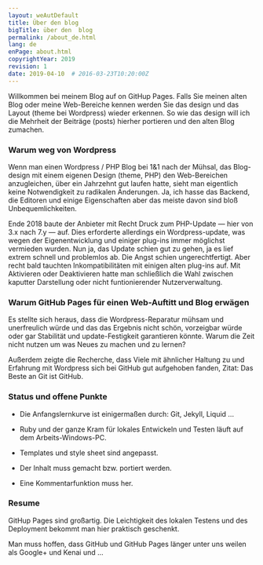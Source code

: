 ```yaml
---
layout: weAutDefault
title: Über den blog
bigTitle: über den  blog
permalink: /about_de.html
lang: de
enPage: about.html 
copyrightYear: 2019
revision: 1
date: 2019-04-10  # 2016-03-23T10:20:00Z
---
```


Willkommen bei meinem Blog auf on GitHup Pages. Falls Sie meinen alten Blog
oder meine Web-Bereiche kennen werden Sie das design und das Layout (theme
bei Wordpress)  wieder erkennen. So wie das design will ich die Mehrheit der 
Beiträge (posts) hierher portieren und den alten Blog zumachen.

### Warum weg von Wordpress

Wenn man einen Wordpress / PHP Blog bei 1&1 nach der Mühsal, das Blog-design 
mit einem eigenen Design (theme, PHP) den Web-Bereichen anzugleichen, über
ein Jahrzehnt gut laufen hatte, sieht man eigentlich keine Notwendigkeit
zu radikalen Änderungen. Ja, ich hasse das Backend, die Editoren und einige
Eigenschaften aber das meiste davon sind bloß Unbequemlichkeiten.

Ende 2018 baute der Anbieter mit Recht Druck zum PHP-Update &mdash; hier
von 3.x nach 7.y &mdash; auf. Dies erforderte allerdings ein 
Wordpress-update, was wegen der Eigenentwicklung und einiger plug-ins immer
möglichst vermieden wurden. Nun ja, das Update schien gut zu gehen, ja es 
lief extrem schnell und problemlos ab. Die Angst schien ungerechtfertigt.
Aber recht bald tauchten Inkompatibilitäten mit einigen alten plug-ins auf.
Mit Aktivieren
oder Deaktivieren hatte man schließlich die Wahl zwischen kaputter 
Darstellung oder nicht funtionierender Nutzerverwaltung.


### Warum GitHub Pages für einen Web-Auftitt und Blog erwägen

Es stellte sich heraus, dass die Wordpress-Reparatur mühsam und unerfreulich 
würde und das das Ergebnis nicht schön, vorzeigbar würde oder gar Stabilität
und update-Festigkeit garantieren könnte. Warum die Zeit nicht nutzen um 
was Neues zu machen und zu lernen?

Außerdem zeigte die Recherche, dass Viele mit ähnlicher Haltung zu und
Erfahrung mit Wordpress sich bei GitHub gut aufgehoben fanden, Zitat: Das 
Beste an Git ist GitHub.

### Status und offene Punkte

+ Die Anfangslernkurve ist einigermaßen durch: Git, Jekyll, Liquid ... 

+ Ruby und der ganze Kram für lokales Entwickeln und Testen läuft auf dem
Arbeits-Windows-PC.

+ Templates und style sheet sind angepasst.

- Der Inhalt muss gemacht bzw. portiert werden.

- Eine Kommentarfunktion muss her.

### Resume 

GitHup Pages sind großartig. Die Leichtigkeit des lokalen Testens und des 
Deployment bekommt man hier praktisch geschenkt.

Man muss hoffen, dass GitHub und GitHub Pages länger unter uns weilen als
Google+ und Kenai und  ... 
